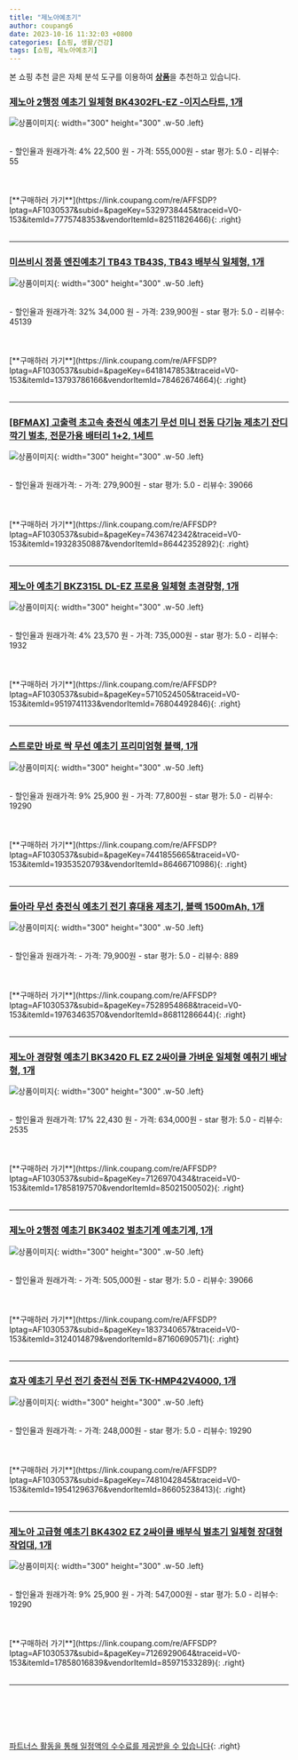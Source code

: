 ```yaml
---
title: "제노아예초기"
author: coupang6
date: 2023-10-16 11:32:03 +0800
categories: [쇼핑, 생활/건강]
tags: [쇼핑, 제노아예초기]
---
```


본 쇼핑 추천 글은 자체 분석 도구를 이용하여 [**상품**](https://link.coupang.com/a/bao1ui)을 추천하고 있습니다.

### [제노아 2행정 예초기 일체형 BK4302FL-EZ -이지스타트, 1개](https://link.coupang.com/re/AFFSDP?lptag=AF1030537&subid=&pageKey=5329738445&traceid=V0-153&itemId=7775748353&vendorItemId=82511826466)

![상품이미지](https://thumbnail9.coupangcdn.com/thumbnails/remote/230x230ex/image/vendor_inventory/d00b/bcac157552c743eb8600c22c3daf66be70ec285538cee624432b224ca760.jpg){: width="300" height="300" .w-50 .left}


<br>
- 할인율과 원래가격: 4%  22,500   원
- 가격: 555,000원
- star 평가: 5.0
- 리뷰수: 55
<br>
<br>
<br>
<br>
[**구매하러 가기**](https://link.coupang.com/re/AFFSDP?lptag=AF1030537&subid=&pageKey=5329738445&traceid=V0-153&itemId=7775748353&vendorItemId=82511826466){: .right}
<br>
<br>

---

### [미쓰비시 정품 엔진예초기 TB43 TB43S, TB43 배부식 일체형, 1개](https://link.coupang.com/re/AFFSDP?lptag=AF1030537&subid=&pageKey=6418147853&traceid=V0-153&itemId=13793786166&vendorItemId=78462674664)

![상품이미지](https://thumbnail9.coupangcdn.com/thumbnails/remote/230x230ex/image/vendor_inventory/9bd9/56f1c0e8c1f31c8f1e336c94361e85c1dc7cd7713d0b250ab675909a38ca.jpg){: width="300" height="300" .w-50 .left}


<br>
- 할인율과 원래가격: 32%  34,000   원
- 가격: 239,900원
- star 평가: 5.0
- 리뷰수: 45139
<br>
<br>
<br>
<br>
[**구매하러 가기**](https://link.coupang.com/re/AFFSDP?lptag=AF1030537&subid=&pageKey=6418147853&traceid=V0-153&itemId=13793786166&vendorItemId=78462674664){: .right}
<br>
<br>

---

### [[BFMAX] 고출력 초고속 충전식 예초기 무선 미니 전동 다기능 제초기 잔디깍기 벌초, 전문가용 배터리 1+2, 1세트](https://link.coupang.com/re/AFFSDP?lptag=AF1030537&subid=&pageKey=7436742342&traceid=V0-153&itemId=19328350887&vendorItemId=86442352892)

![상품이미지](https://thumbnail9.coupangcdn.com/thumbnails/remote/230x230ex/image/vendor_inventory/aaf2/aea297b81cf25c5194435d378fa06a07e3eda5194cd034a25091842a37cb.png){: width="300" height="300" .w-50 .left}


<br>
- 할인율과 원래가격: 
- 가격: 279,900원
- star 평가: 5.0
- 리뷰수: 39066
<br>
<br>
<br>
<br>
[**구매하러 가기**](https://link.coupang.com/re/AFFSDP?lptag=AF1030537&subid=&pageKey=7436742342&traceid=V0-153&itemId=19328350887&vendorItemId=86442352892){: .right}
<br>
<br>

---

### [제노아 예초기 BKZ315L DL-EZ 프로용 일체형 초경량형, 1개](https://link.coupang.com/re/AFFSDP?lptag=AF1030537&subid=&pageKey=5710524505&traceid=V0-153&itemId=9519741133&vendorItemId=76804492846)

![상품이미지](https://thumbnail9.coupangcdn.com/thumbnails/remote/230x230ex/image/vendor_inventory/afa3/a27849636503ad48df1bbe656ecda6b4884eca5d7c8455b57150f0fb76b8.jpg){: width="300" height="300" .w-50 .left}


<br>
- 할인율과 원래가격: 4%  23,570   원
- 가격: 735,000원
- star 평가: 5.0
- 리뷰수: 1932
<br>
<br>
<br>
<br>
[**구매하러 가기**](https://link.coupang.com/re/AFFSDP?lptag=AF1030537&subid=&pageKey=5710524505&traceid=V0-153&itemId=9519741133&vendorItemId=76804492846){: .right}
<br>
<br>

---

### [스트로만 바로 싹 무선 예초기 프리미엄형 블랙, 1개](https://link.coupang.com/re/AFFSDP?lptag=AF1030537&subid=&pageKey=7441855665&traceid=V0-153&itemId=19353520793&vendorItemId=86466710986)

![상품이미지](https://thumbnail10.coupangcdn.com/thumbnails/remote/230x230ex/image/retail/images/2023/07/04/9/4/3a4dd7b1-55ff-4da8-85eb-572cd0f98bb3.jpg){: width="300" height="300" .w-50 .left}


<br>
- 할인율과 원래가격: 9%  25,900   원
- 가격: 77,800원
- star 평가: 5.0
- 리뷰수: 19290
<br>
<br>
<br>
<br>
[**구매하러 가기**](https://link.coupang.com/re/AFFSDP?lptag=AF1030537&subid=&pageKey=7441855665&traceid=V0-153&itemId=19353520793&vendorItemId=86466710986){: .right}
<br>
<br>

---

### [돌아라 무선 충전식 예초기 전기 휴대용 제초기, 블랙 1500mAh, 1개](https://link.coupang.com/re/AFFSDP?lptag=AF1030537&subid=&pageKey=7528954868&traceid=V0-153&itemId=19763463570&vendorItemId=86811286644)

![상품이미지](https://thumbnail7.coupangcdn.com/thumbnails/remote/230x230ex/image/vendor_inventory/1769/9105435f1176480dcd41fcdc404a1c86e9e4b4f700656183cb78f17012ef.jpg){: width="300" height="300" .w-50 .left}


<br>
- 할인율과 원래가격: 
- 가격: 79,900원
- star 평가: 5.0
- 리뷰수: 889
<br>
<br>
<br>
<br>
[**구매하러 가기**](https://link.coupang.com/re/AFFSDP?lptag=AF1030537&subid=&pageKey=7528954868&traceid=V0-153&itemId=19763463570&vendorItemId=86811286644){: .right}
<br>
<br>

---

### [제노아 경량형 예초기 BK3420 FL EZ 2싸이클 가벼운 일체형 예취기 배낭형, 1개](https://link.coupang.com/re/AFFSDP?lptag=AF1030537&subid=&pageKey=7126970434&traceid=V0-153&itemId=17858197570&vendorItemId=85021500502)

![상품이미지](https://thumbnail8.coupangcdn.com/thumbnails/remote/230x230ex/image/vendor_inventory/ef84/d2bc729e85e232d75254b6351e8253a8aa8a30d526f8a99ba2e3e899251c.png){: width="300" height="300" .w-50 .left}


<br>
- 할인율과 원래가격: 17%  22,430   원
- 가격: 634,000원
- star 평가: 5.0
- 리뷰수: 2535
<br>
<br>
<br>
<br>
[**구매하러 가기**](https://link.coupang.com/re/AFFSDP?lptag=AF1030537&subid=&pageKey=7126970434&traceid=V0-153&itemId=17858197570&vendorItemId=85021500502){: .right}
<br>
<br>

---

### [제노아 2행정 예초기 BK3402 벌초기계 예초기계, 1개](https://link.coupang.com/re/AFFSDP?lptag=AF1030537&subid=&pageKey=1837340657&traceid=V0-153&itemId=3124014879&vendorItemId=87160690571)

![상품이미지](https://thumbnail8.coupangcdn.com/thumbnails/remote/230x230ex/image/vendor_inventory/a701/835b0c307e2a77b1534b5c9ae5640d5e1411491cd58d2f64c2d58f16e2f3.jpg){: width="300" height="300" .w-50 .left}


<br>
- 할인율과 원래가격: 
- 가격: 505,000원
- star 평가: 5.0
- 리뷰수: 39066
<br>
<br>
<br>
<br>
[**구매하러 가기**](https://link.coupang.com/re/AFFSDP?lptag=AF1030537&subid=&pageKey=1837340657&traceid=V0-153&itemId=3124014879&vendorItemId=87160690571){: .right}
<br>
<br>

---

### [효자 예초기 무선 전기 충전식 전동 TK-HMP42V4000, 1개](https://link.coupang.com/re/AFFSDP?lptag=AF1030537&subid=&pageKey=7481042845&traceid=V0-153&itemId=19541296376&vendorItemId=86605238413)

![상품이미지](https://thumbnail9.coupangcdn.com/thumbnails/remote/230x230ex/image/vendor_inventory/7ad2/88b5f00d830148590515184b72cc9a145183b63f83e7feb5bbbcf281e864.jpg){: width="300" height="300" .w-50 .left}


<br>
- 할인율과 원래가격: 
- 가격: 248,000원
- star 평가: 5.0
- 리뷰수: 19290
<br>
<br>
<br>
<br>
[**구매하러 가기**](https://link.coupang.com/re/AFFSDP?lptag=AF1030537&subid=&pageKey=7481042845&traceid=V0-153&itemId=19541296376&vendorItemId=86605238413){: .right}
<br>
<br>

---

### [제노아 고급형 예초기 BK4302 EZ 2싸이클 배부식 벌초기 일체형 장대형 작업대, 1개](https://link.coupang.com/re/AFFSDP?lptag=AF1030537&subid=&pageKey=7126929064&traceid=V0-153&itemId=17858016839&vendorItemId=85971533289)

![상품이미지](https://thumbnail6.coupangcdn.com/thumbnails/remote/230x230ex/image/vendor_inventory/abf9/dde1a41d808328f124e837e59b44a6bf1fb13c4900d03b3629197ae9fbc4.jpg){: width="300" height="300" .w-50 .left}


<br>
- 할인율과 원래가격: 9%  25,900   원
- 가격: 547,000원
- star 평가: 5.0
- 리뷰수: 19290
<br>
<br>
<br>
<br>
[**구매하러 가기**](https://link.coupang.com/re/AFFSDP?lptag=AF1030537&subid=&pageKey=7126929064&traceid=V0-153&itemId=17858016839&vendorItemId=85971533289){: .right}
<br>
<br>

---
<br><br><br><br><br> [파트너스 활동을 통해 일정액의 수수료를 제공받을 수 있습니다](https://link.coupang.com/a/bao1ui){: .right}